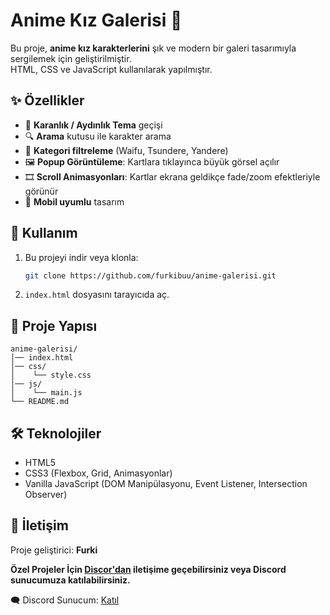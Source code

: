 # Anime Kız Galerisi 🎀

Bu proje, **anime kız karakterlerini** şık ve modern bir galeri
tasarımıyla sergilemek için geliştirilmiştir.\
HTML, CSS ve JavaScript kullanılarak yapılmıştır.

## ✨ Özellikler

-   🌙 **Karanlık / Aydınlık Tema** geçişi
-   🔍 **Arama** kutusu ile karakter arama
-   📂 **Kategori filtreleme** (Waifu, Tsundere, Yandere)
-   🖼️ **Popup Görüntüleme**: Kartlara tıklayınca büyük görsel açılır
-   🎞️ **Scroll Animasyonları**: Kartlar ekrana geldikçe fade/zoom
    efektleriyle görünür
-   📱 **Mobil uyumlu** tasarım

## 🚀 Kullanım

1.  Bu projeyi indir veya klonla:

    ``` bash
    git clone https://github.com/furkibuu/anime-galerisi.git
    ```

2.  `index.html` dosyasını tarayıcıda aç.

## 📂 Proje Yapısı

    anime-galerisi/
    │── index.html
    │── css/
    │    └── style.css
    │── js/
    │    └── main.js
    └── README.md

## 🛠️ Teknolojiler

-   HTML5
-   CSS3 (Flexbox, Grid, Animasyonlar)
-   Vanilla JavaScript (DOM Manipülasyonu, Event Listener, Intersection
    Observer)

## 📧 İletişim

Proje geliştirici: **Furki**

**Özel Projeler İçin [Discor'dan](https://discord.com/users/453534543194882049) iletişime geçebilirsiniz veya Discord sunucumuza katılabilirsiniz.**

🗨️ Discord Sunucum: [Katıl](https://discord.gg/7ntDds4ff3)
